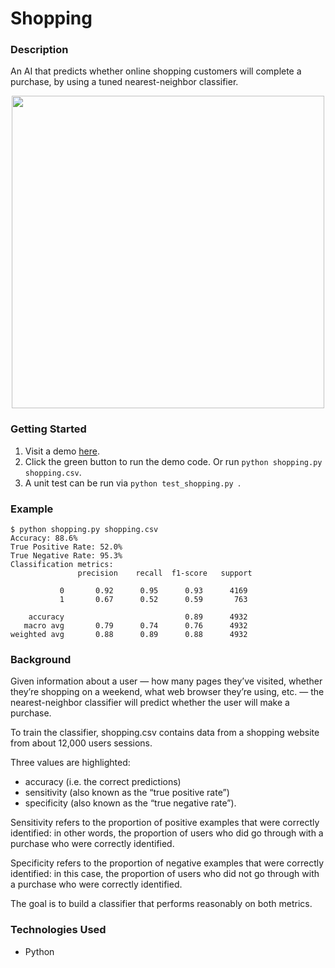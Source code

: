 # Shopping

### Description
An AI that predicts whether online shopping customers will complete a purchase,
by using a tuned nearest-neighbor classifier.

<p align="center">
  <img width="500" src="https://user-images.githubusercontent.com/74436899/146847921-a4ce2602-363a-4c06-8d4f-0dc4b2e8a0d5.png">
</p>

### Getting Started
1. Visit a demo [here](https://replit.com/@DanielTsiang/shopping#README.md).
2. Click the green button to run the demo code. Or run ```python shopping.py shopping.csv```.
3. A unit test can be run via ```python test_shopping.py ```.

### Example
```
$ python shopping.py shopping.csv
Accuracy: 88.6%
True Positive Rate: 52.0%
True Negative Rate: 95.3%
Classification metrics:
               precision    recall  f1-score   support

           0       0.92      0.95      0.93      4169
           1       0.67      0.52      0.59       763

    accuracy                           0.89      4932
   macro avg       0.79      0.74      0.76      4932
weighted avg       0.88      0.89      0.88      4932
```

### Background
Given information about a user — how many pages they’ve visited, whether they’re shopping on a weekend, what web browser they’re using, etc. — the nearest-neighbor classifier will predict whether the user will make a purchase.

To train the classifier, shopping.csv contains data from a shopping website from about 12,000 users sessions.

Three values are highlighted:
* accuracy (i.e. the correct predictions)
* sensitivity (also known as the “true positive rate”)
* specificity (also known as the “true negative rate”).

Sensitivity refers to the proportion of positive examples that were correctly identified: in other words, the proportion of users who did go through with a purchase who were correctly identified.

Specificity refers to the proportion of negative examples that were correctly identified: in this case, the proportion of users who did not go through with a purchase who were correctly identified.

The goal is to build a classifier that performs reasonably on both metrics.

### Technologies Used
* Python
